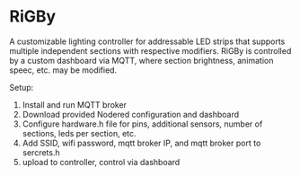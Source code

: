 # RiGBy
A customizable lighting controller for addressable LED strips that supports multiple independent sections with respective modifiers. RiGBy is controlled by a custom dashboard via MQTT, where section brightness, animation speec, etc. may be modified. 

Setup:
1. Install and run MQTT broker
2. Download provided Nodered configuration and dashboard
3. Configure hardware.h file for pins, additional sensors, number of sections, leds per section, etc.
4. Add SSID, wifi password, mqtt broker IP, and mqtt broker port to sercrets.h
5. upload to controller, control via dashboard
